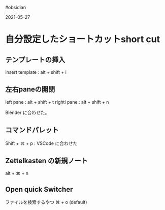 #obsidian

2021-05-27

# 自分設定したショートカットshort cut

## テンプレートの挿入
insert template : alt + shift + i

## 左右paneの開閉
left pane : alt + shift + t
righti pane : alt + shift + n

Blender に合わせた。

## コマンドパレット
Shift + ⌘ + p    :  VSCode に合わせた

## Zettelkasten の新規ノート
alt + ⌘ + n

## Open quick Switcher
ファイルを検索するやつ
⌘ + o (default)

